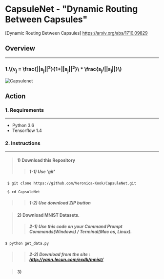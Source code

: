 # CapsuleNet - "Dynamic Routing Between Capsules"
[Dynamic Routing Between Capsules] https://arxiv.org/abs/1710.09829


## Overview
---
### 1.\\(v<sub>j</sub> = \frac{||s<sub>j</sub>||<sup>2</sup>}{1+||s<sub>j</sub>||<sup>2</sup>}\\ * \frac{s<sub>j</sub>/||s<sub>j</sub>||}\\)
![Capsulenet](https://bigsnarf.files.wordpress.com/2017/11/capsnet.png?w=630)


## Action
### 1. Requirements
---
* Python 3.6
* Tensorflow 1.4


### 2. Instructions
---
> #### 1) Download this Repository
>> ##### 1-1) Use 'git'
~~~
 $ git clone https://github.com/Veronica-Kook/CapsuleNet.git

 $ cd CapsuleNet
~~~
>> ##### 1-2) Use download ZIP button


> #### 2) Download MNIST Datasets.
>> ##### 2-1) Use this code on your Command Prompt Commands(Windows) / Terminal(Mac os, Linux).
~~~
$ python get_data.py
~~~
>> ##### 2-2) Download from the site : http://yann.lecun.com/exdb/mnist/


> #### 3)
